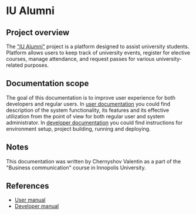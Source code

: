 # IU Alumni

## Project overview

The ["IU Alumni"](https://github.com/TheSharpOwl/inno-alumni-portal) project is a platform designed to assist university students. Platform allows users to keep track of university events, register for elective courses, manage attendance, and request passes for various university-related purposes.

## Documentation scope

The goal of this documentation is to improve user experience for both developers and regular users. In [user documentation](./User%20Manual/UserManual.md) you could find description of the system functionality, its features and its effective utilization from the point of view for both regular user and system administrator. In [developer documentation](./Developer%20Manual/DeveloperManual.md) you could find instructions for environment setup, project building, running and deploying.

## Notes

This documentation was written by Chernyshov Valentin as a part of the "Business communication" course in Innopolis University.

## References

- [User manual](./User%20Manual/UserManual.md)
- [Developer manual](./Developer%20Manual/DeveloperManual.md)